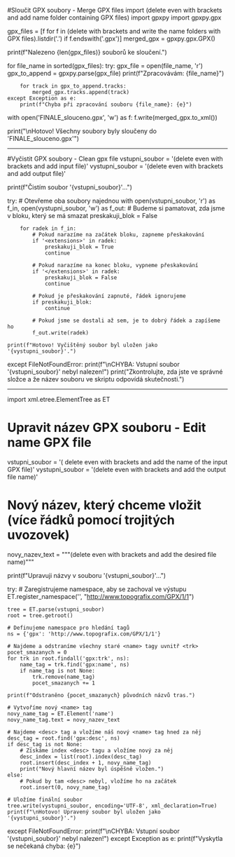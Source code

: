 #Sloučit GPX soubory - Merge GPX files
import (delete even with brackets and add name folder containing GPX files)
import gpxpy
import gpxpy.gpx

gpx_files = [f for f in (delete with brackets and write the name folders with GPX files).listdir('.') if f.endswith('.gpx')]
merged_gpx = gpxpy.gpx.GPX()

print(f"Nalezeno {len(gpx_files)} souborů ke sloučení.")

for file_name in sorted(gpx_files):
    try:
        gpx_file = open(file_name, 'r')
        gpx_to_append = gpxpy.parse(gpx_file)
        print(f"Zpracovávám: {file_name}")

        for track in gpx_to_append.tracks:
            merged_gpx.tracks.append(track)
    except Exception as e:
        print(f"Chyba při zpracování souboru {file_name}: {e}")

with open('FINALE_slouceno.gpx', 'w') as f:
    f.write(merged_gpx.to_xml())

print("\nHotovo! Všechny soubory byly sloučeny do 'FINALE_slouceno.gpx'")

----------------------------

#Vyčistit GPX soubory - Clean gpx file
vstupni_soubor = '(delete even with brackets and add input file)'
vystupni_soubor = '(delete even with brackets and add output file)'

print(f"Čistím soubor '{vstupni_soubor}'...")

try:
    # Otevřeme oba soubory najednou
    with open(vstupni_soubor, 'r') as f_in, open(vystupni_soubor, 'w') as f_out:
        # Budeme si pamatovat, zda jsme v bloku, který se má smazat
        preskakuji_blok = False

        for radek in f_in:
            # Pokud narazíme na začátek bloku, zapneme přeskakování
            if '<extensions>' in radek:
                preskakuji_blok = True
                continue

            # Pokud narazíme na konec bloku, vypneme přeskakování
            if '</extensions>' in radek:
                preskakuji_blok = False
                continue

            # Pokud je přeskakování zapnuté, řádek ignorujeme
            if preskakuji_blok:
                continue

            # Pokud jsme se dostali až sem, je to dobrý řádek a zapíšeme ho
            f_out.write(radek)

    print(f"Hotovo! Vyčištěný soubor byl uložen jako '{vystupni_soubor}'.")

except FileNotFoundError:
    print(f"\nCHYBA: Vstupní soubor '{vstupni_soubor}' nebyl nalezen!")
    print("Zkontrolujte, zda jste ve správné složce a že název souboru ve skriptu odpovídá skutečnosti.")

--------------

import xml.etree.ElementTree as ET

# Upravit název GPX souboru - Edit name GPX file
vstupni_soubor = '( delete even with brackets and add the name of the input GPX file)'
vystupni_soubor = '(delete even with brackets and add the output file name)'

# Nový název, který chceme vložit (více řádků pomocí trojitých uvozovek)
novy_nazev_text = """(delete even with brackets and add the desired file name)"""

print(f"Upravuji názvy v souboru '{vstupni_soubor}'...")

try:
    # Zaregistrujeme namespace, aby se zachoval ve výstupu
    ET.register_namespace('', "http://www.topografix.com/GPX/1/1")
    
    tree = ET.parse(vstupni_soubor)
    root = tree.getroot()
    
    # Definujeme namespace pro hledání tagů
    ns = {'gpx': 'http://www.topografix.com/GPX/1/1'}

    # Najdeme a odstraníme všechny staré <name> tagy uvnitř <trk>
    pocet_smazanych = 0
    for trk in root.findall('gpx:trk', ns):
        name_tag = trk.find('gpx:name', ns)
        if name_tag is not None:
            trk.remove(name_tag)
            pocet_smazanych += 1
    
    print(f"Odstraněno {pocet_smazanych} původních názvů tras.")

    # Vytvoříme nový <name> tag
    novy_name_tag = ET.Element('name')
    novy_name_tag.text = novy_nazev_text
    
    # Najdeme <desc> tag a vložíme náš nový <name> tag hned za něj
    desc_tag = root.find('gpx:desc', ns)
    if desc_tag is not None:
        # Získáme index <desc> tagu a vložíme nový za něj
        desc_index = list(root).index(desc_tag)
        root.insert(desc_index + 1, novy_name_tag)
        print("Nový hlavní název byl úspěšně vložen.")
    else:
        # Pokud by tam <desc> nebyl, vložíme ho na začátek
        root.insert(0, novy_name_tag)

    # Uložíme finální soubor
    tree.write(vystupni_soubor, encoding='UTF-8', xml_declaration=True)
    print(f"\nHotovo! Upravený soubor byl uložen jako '{vystupni_soubor}'.")

except FileNotFoundError:
    print(f"\nCHYBA: Vstupní soubor '{vstupni_soubor}' nebyl nalezen!")
except Exception as e:
    print(f"Vyskytla se nečekaná chyba: {e}")




